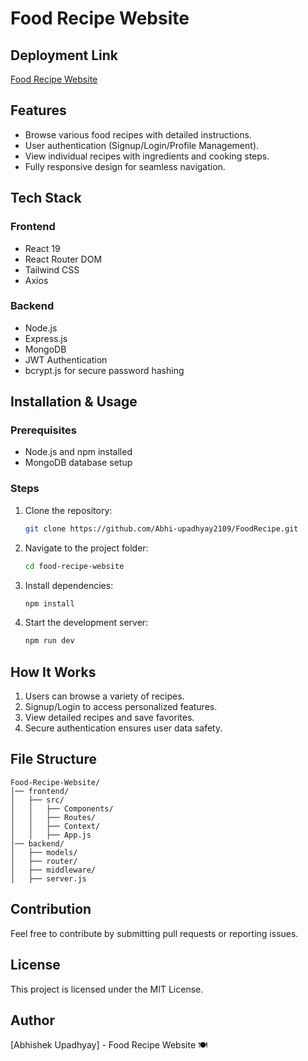 # Food Recipe Website

## Deployment Link

[Food Recipe Website](https://foodsite10.netlify.app/)

## Features

- Browse various food recipes with detailed instructions.
- User authentication (Signup/Login/Profile Management).
- View individual recipes with ingredients and cooking steps.
- Fully responsive design for seamless navigation.

## Tech Stack

### Frontend

- React 19
- React Router DOM
- Tailwind CSS
- Axios

### Backend

- Node.js
- Express.js
- MongoDB
- JWT Authentication
- bcrypt.js for secure password hashing

## Installation & Usage

### Prerequisites

- Node.js and npm installed
- MongoDB database setup

### Steps

1. Clone the repository:
   ```sh
   git clone https://github.com/Abhi-upadhyay2109/FoodRecipe.git
   ```
2. Navigate to the project folder:
   ```sh
   cd food-recipe-website
   ```
3. Install dependencies:
   ```sh
   npm install
   ```
4. Start the development server:
   ```sh
   npm run dev
   ```

## How It Works

1. Users can browse a variety of recipes.
2. Signup/Login to access personalized features.
3. View detailed recipes and save favorites.
4. Secure authentication ensures user data safety.

## File Structure

```
Food-Recipe-Website/
│── frontend/
│   ├── src/
│   │   ├── Components/
│   │   ├── Routes/
│   │   ├── Context/
│   │   ├── App.js
│── backend/
│   ├── models/
│   ├── router/
│   ├── middleware/
│   ├── server.js
```

## Contribution

Feel free to contribute by submitting pull requests or reporting issues.

## License

This project is licensed under the MIT License.

## Author

[Abhishek Upadhyay] - Food Recipe Website 🍽️

